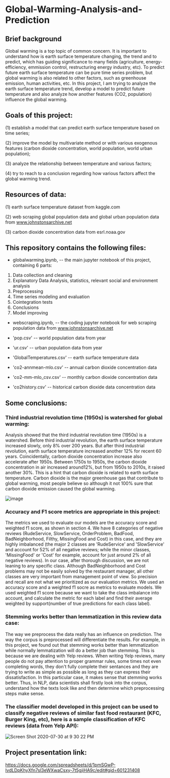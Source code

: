 # Global-Warming-Analysis-and-Prediction

## Brief background
Global warming is a top topic of common concern. It is important to understand how is earth surface temperature changing, the trend and to predict, which has guiding significance to many fields (agriculture, energy-efficiency, emmission control, restructuring energy industry, etc). To predict future earth surface temperature can be pure time series problem, but global warming is also related to other factors, such as greenhouse emission, human activities, etc. In this project, I am trying to analyze the earth surface temperature trend, develop a model to predict future temperature and also analyze how another features (CO2, population) influence the global warming.

## Goals of this project: 

(1) establish a model that can predict earth surface temperature based on time series;

(2) improve the model by multivariate method or with various exogenous features (carbon dioxide concentration, world population, world urban population); 

(3) analyze the relationship between temperature and various factors; 

(4) try to reach to a conclusion regarding how various factors affect the global warming trend.

## Resources of data:

(1) earth surface temperature dataset from kaggle.com

(2) web scraping global population data and global urban population data from www.johnstonsarchive.net

(3) carbon dioxide concentration data from esrl.noaa.gov  

## This repository contains the following files:

*  globalwarming.ipynb, -- the main jupyter notebook of this project, containing 6 parts: 
1. Data collection and cleaning
2. Explanatory Data Analysis, statistics, relevant social and environment analysis
3. Preprocessing
4. Time series modeling and evaluation
5. Cointegration tests
6. Conclusions
7. Model improving

*  webscraping.ipynb, -- the coding jupyter notebook for web scraping population data from www.johnstonsarchive.net

*  'pop.csv' -- world population data from year

*  'ur.csv' -- urban population data from year

*  'GlobalTemperatures.csv'  -- earth surface temperature data

*  'co2-annmean-mlo.csv' -- annual carbon dioxide concentration data

*  'co2-mm-mlo_csv.csv' -- monthly carbon dioxide concentration data

*  'co2history.csv' -- historical carbon dioxide data concentration data


## Some conclusions: 

### Third industrial revolution time (1950s) is watershed for global warming:

Analysis showed that the third industrial revolution time (1950s) is a watershed. Before third industrial revolution, the earth surface temperature increased slowly, only 8% over 200 years. But after third industrial revolution, earth surface temperature increased another 12% for recent 60 years. Coincidentally, carbon dioxide concentration increase also accelerate after 1950s. Between 1750s to 1950s, the carbon dioxide concentration in air increased around12%, but from 1950s to 2010s, it raised another 30%. This is a hint that carbon dioxide is related to earth surface temperature. Carbon dioxide is the major greenhouse gas that contribute to global warming, most people believe so although it not 100% sure that carbon dioxide emission caused the global warming.

![image](https://user-images.githubusercontent.com/64159084/89968826-e5c34580-dc22-11ea-8502-5909935cd723.png)

### Accuracy and F1 score metrics are appropriate in this project:

The metrics we used to evaluate our models are the accuracy score and weighted f1 score, as shown in section 4. We have 8 categories of negative reviews (RudeService, SlowService, OrderProblem, BadFood, BadNeighborhood, Filthy, MissingFood and Cost) in this case, and they are highly imbalanced (the major 2 classes are 'RudeService' and 'SlowService' and account for 52% of all negative reviews; while the minor classes, 'MissingFood' or 'Cost' for example, account for just around 2% of all negative reviews). In our case, after thorough discussion, we are not leaning to any specific class. Although BadNeighborhood and Cost problems may not be easily solved by the restaurant manager, all other classes are very important from management point of view. So precision and recall are not what we prioritized as our evaluation metrics. We used an accuracy score and a weighted f1 socre as metrics to evaluate models. We used weighted f1 score because we want to take the class imbalance into account, and calculate the metric for each label and find their average weighted by support(number of true predictions for each class label).

### Stemming works better than lemmatization in this review data case:

The way we preprocess the data really has an influence on prediction. The way the corpus is preprocessed will differentiate the results. For example, in this project, we found out that stemming works better than lemmatization while normally lemmatization will do a better job than stemming. This is because we are dealing with Yelp reviews. When writing Yelp reviews, many people do not pay attention to proper grammar rules, some times not even completing words, they don't fully complete their sentances and they are trying to write as simple as possible as long as they can express their dissatisfaction. In this particular case, it makes sense that stemming works better. Thus, in NLP, data scientists shall firstly look into the corpus, understand how the texts look like and then determine which preprocessing steps make sense.

### The classifier model developed in this project can be used to classify negative reviews of similar fast food restaurant (KFC, Burger King, etc), here is a sample classification of KFC reviews (data from Yelp API): 

![Screen Shot 2020-07-30 at 9 30 22 PM](https://user-images.githubusercontent.com/64159084/88990479-0945d200-d2ac-11ea-9801-380a966aab86.png)

## Project presentation link:

https://docs.google.com/spreadsheets/d/1pmSGwP-IvdLDpKhyXfn7sl3eWXwaCsxy-7t5gjiHA9c/edit#gid=601231408

